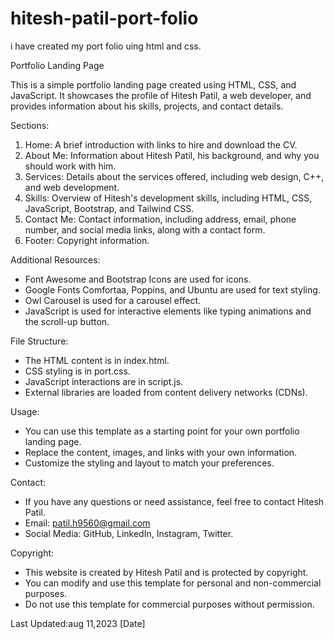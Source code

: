 # hitesh-patil-port-folio
i have created my port folio uing html and css.

Portfolio Landing Page

This is a simple portfolio landing page created using HTML, CSS, and JavaScript. It showcases the profile of Hitesh Patil, a web developer, and provides information about his skills, projects, and contact details.

Sections:
1. Home: A brief introduction with links to hire and download the CV.
2. About Me: Information about Hitesh Patil, his background, and why you should work with him.
3. Services: Details about the services offered, including web design, C++, and web development.
4. Skills: Overview of Hitesh's development skills, including HTML, CSS, JavaScript, Bootstrap, and Tailwind CSS.
5. Contact Me: Contact information, including address, email, phone number, and social media links, along with a contact form.
6. Footer: Copyright information.

Additional Resources:
- Font Awesome and Bootstrap Icons are used for icons.
- Google Fonts Comfortaa, Poppins, and Ubuntu are used for text styling.
- Owl Carousel is used for a carousel effect.
- JavaScript is used for interactive elements like typing animations and the scroll-up button.

File Structure:
- The HTML content is in index.html.
- CSS styling is in port.css.
- JavaScript interactions are in script.js.
- External libraries are loaded from content delivery networks (CDNs).

Usage:
- You can use this template as a starting point for your own portfolio landing page.
- Replace the content, images, and links with your own information.
- Customize the styling and layout to match your preferences.

Contact:
- If you have any questions or need assistance, feel free to contact Hitesh Patil.
- Email: patil.h9560@gmail.com
- Social Media: GitHub, LinkedIn, Instagram, Twitter.

Copyright:
- This website is created by Hitesh Patil and is protected by copyright.
- You can modify and use this template for personal and non-commercial purposes.
- Do not use this template for commercial purposes without permission.

Last Updated:aug 11,2023 [Date]

